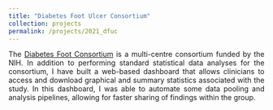 ```yaml
---
title: "Diabetes Foot Ulcer Consortium"
collection: projects
permalink: /projects/2021_dfuc
---
```


<style>
body {
text-align: justify}
</style>

The [Diabetes Foot Consortium](https://diabeticfootconsortium.org/) is a multi-centre consortium funded by the NIH. In addition to performing standard statistical data analyses for the consortium, I have built a web-based dashboard that allows clinicians to access and download graphical and summary statistics associated with the study. In this dashboard, I was able to automate some data pooling and analysis pipelines, allowing for faster sharing of findings within the group. 
